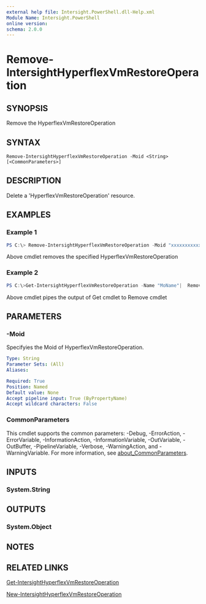 ```yaml
---
external help file: Intersight.PowerShell.dll-Help.xml
Module Name: Intersight.PowerShell
online version:
schema: 2.0.0
---
```


# Remove-IntersightHyperflexVmRestoreOperation

## SYNOPSIS
Remove the HyperflexVmRestoreOperation

## SYNTAX

```
Remove-IntersightHyperflexVmRestoreOperation -Moid <String> [<CommonParameters>]
```

## DESCRIPTION
Delete a &apos;HyperflexVmRestoreOperation&apos; resource.

## EXAMPLES

### Example 1
```powershell
PS C:\> Remove-IntersightHyperflexVmRestoreOperation -Moid "xxxxxxxxxxxxxxxxxxxxxxxxxxx"
```
Above cmdlet removes the specified HyperflexVmRestoreOperation 

### Example 2
```powershell
PS C:\>Get-IntersightHyperflexVmRestoreOperation -Name "MoName"|  Remove-IntersightHyperflexVmRestoreOperation
```
Above cmdlet pipes the output of Get cmdlet to Remove cmdlet

## PARAMETERS

### -Moid
Specifyies the Moid of HyperflexVmRestoreOperation.

```yaml
Type: String
Parameter Sets: (All)
Aliases:

Required: True
Position: Named
Default value: None
Accept pipeline input: True (ByPropertyName)
Accept wildcard characters: False
```

### CommonParameters
This cmdlet supports the common parameters: -Debug, -ErrorAction, -ErrorVariable, -InformationAction, -InformationVariable, -OutVariable, -OutBuffer, -PipelineVariable, -Verbose, -WarningAction, and -WarningVariable. For more information, see [about_CommonParameters](http://go.microsoft.com/fwlink/?LinkID=113216).

## INPUTS

### System.String

## OUTPUTS

### System.Object
## NOTES

## RELATED LINKS

[Get-IntersightHyperflexVmRestoreOperation](./Get-IntersightHyperflexVmRestoreOperation.md)

[New-IntersightHyperflexVmRestoreOperation](./New-IntersightHyperflexVmRestoreOperation.md)

